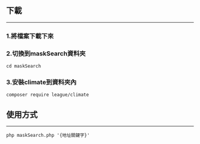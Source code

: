 ## 下載
* * *
### 1.將檔案下載下來
### 2.切換到maskSearch資料夾
`cd maskSearch`
### 3.安裝climate到資料夾內
`composer require league/climate`

## 使用方式
* * *
`php maskSearch.php '{地址關鍵字}'`



